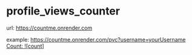 # profile_views_counter

url: https://countme.onrender.com

example: https://countme.onrender.com/pvc?username=yourUsername
[Count: ![count]](https://countme.onrender.com/pvc?username=pvcrepo)
